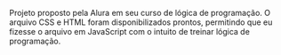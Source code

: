 Projeto proposto pela Alura em seu curso de lógica de programação. O arquivo CSS e HTML foram disponibilizados prontos, permitindo que eu fizesse o arquivo em JavaScript com o intuito de treinar lógica de programação.
